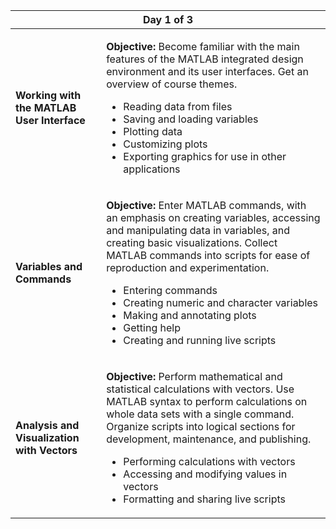 <!-- 
.. title: MATLAB Básico
.. slug: matlab-basico
.. date: 2017-07-03 17:34:34 UTC-05:00
.. tags: 
.. category: 
.. link: 
.. description: 
.. type: text
-->

<table class="table table-bordered table-striped">
<colgroup><col class="cell_15"><col></colgroup><thead><tr class="secondary"><th colspan="2">Day 1 of 3</th>
</tr></thead><tbody><tr><td><b>Working with the MATLAB User Interface</b></td>
<td><p><b>Objective: </b>Become familiar with the main features of the MATLAB integrated design environment and its user interfaces. Get an overview of course themes.</p>
<ul>
<li>Reading data from files</li>
<li>Saving and loading variables</li>
<li>Plotting data</li>
<li>Customizing plots</li>
<li>Exporting graphics for use in other applications</li>
</ul>
</td>
</tr><tr><td><b>Variables and Commands</b></td>
<td><p><b>Objective: </b>Enter MATLAB commands, with an emphasis on creating variables, accessing and manipulating data in variables, and creating basic visualizations. Collect MATLAB commands into scripts for ease of reproduction and experimentation.</p>
<ul>
<li>Entering commands</li>
<li>Creating numeric and character variables</li>
<li>Making and annotating plots</li>
<li>Getting help</li>
<li>Creating and running live scripts</li>
</ul>
</td>
</tr><tr><td><b>Analysis and Visualization with Vectors</b></td>
<td><p><b>Objective: </b>Perform mathematical and statistical calculations with vectors. Use MATLAB syntax to perform calculations on whole data sets with a single command. Organize scripts into logical sections for development, maintenance, and publishing.</p>
<ul>
<li>Performing calculations with vectors</li>
<li>Accessing and modifying values in vectors</li>
<li>Formatting and sharing live scripts</li>
</ul>
</td>
</tr></tbody></table>
